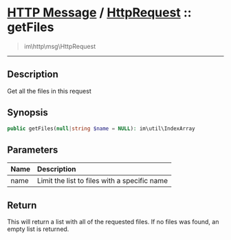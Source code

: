 # [HTTP Message](http.md) / [HttpRequest](http-HttpRequest.md) :: getFiles
 > im\http\msg\HttpRequest
____

## Description
Get all the files in this request

## Synopsis
```php
public getFiles(null|string $name = NULL): im\util\IndexArray
```

## Parameters
| Name | Description |
| :--- | :---------- |
| name | Limit the list to files with a specific name |

## Return
This will return a list with all of the requested files.
If no files was found, an empty list is returned.
